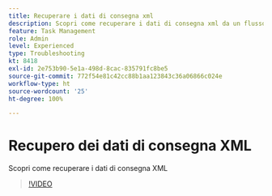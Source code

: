 ```yaml
---
title: Recuperare i dati di consegna xml
description: Scopri come recuperare i dati di consegna xml da un flusso di lavoro
feature: Task Management
role: Admin
level: Experienced
type: Troubleshooting
kt: 8418
exl-id: 2e753b90-5e1a-498d-8cac-835791fc8be5
source-git-commit: 772f54e81c42cc88b1aa123843c36a06866c024e
workflow-type: ht
source-wordcount: '25'
ht-degree: 100%

---
```


# Recupero dei dati di consegna XML

Scopri come recuperare i dati di consegna XML

>[!VIDEO](https://video.tv.adobe.com/v/335949?quality=12)
